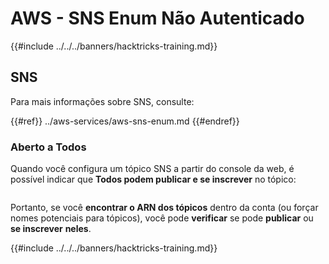 # AWS - SNS Enum Não Autenticado

{{#include ../../../banners/hacktricks-training.md}}

## SNS

Para mais informações sobre SNS, consulte:

{{#ref}}
../aws-services/aws-sns-enum.md
{{#endref}}

### Aberto a Todos

Quando você configura um tópico SNS a partir do console da web, é possível indicar que **Todos podem publicar e se inscrever** no tópico:

<figure><img src="../../../images/image (212).png" alt=""><figcaption></figcaption></figure>

Portanto, se você **encontrar o ARN dos tópicos** dentro da conta (ou forçar nomes potenciais para tópicos), você pode **verificar** se pode **publicar** ou **se inscrever** **neles**.

{{#include ../../../banners/hacktricks-training.md}}
